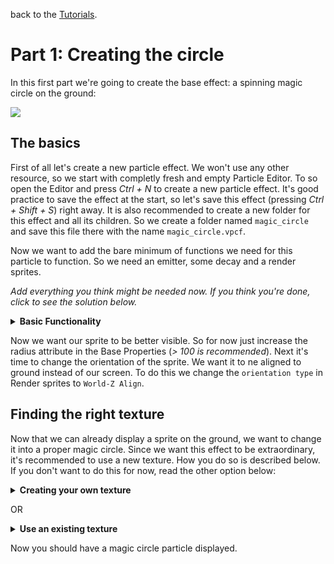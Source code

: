 back to the [Tutorials](../../Tutorials.md).

# Part 1: Creating the circle

In this first part we're going to create the base effect: a spinning magic circle on the ground:

![](https://i.imgur.com/cypsRRb.gif)

## The basics

First of all let's create a new particle effect. We won't use any other resource, so we start with completly fresh and empty Particle Editor. To so open the Editor and press *Ctrl + N* to create a new particle effect.
It's good practice to save the effect at the start, so let's save this effect (pressing *Ctrl + Shift + S*) right away. It is also recommended to create a new folder for this effect and all its children. So we create a folder named `magic_circle` and save this file there with the name `magic_circle.vpcf`.

Now we want to add the bare minimum of functions we need for this particle to function. So we need an emitter, some decay and a render sprites.

*Add everything you think might be needed now. If you think you're done, click to see the solution below.*

<details>
	<summary><b>Basic Functionality</b></summary>

- Since we want to create an instant effect, we need:
`Emit instantaneously` with `num to emit` set to 1 (we only want one ring).
- we want `Position within sphere random` to place our particle at CP0. Leave it at default properties.
- as always we want to have `Lifespan decay`
- also we want `Render sprites`.
- we want to set `max particles` in the Base Properties to 1, since we only need one particle here.

If you added enything else deactivate it for now. You can later active it again, if we reach the corresponding part in this tutorial.
</details>

Now we want our sprite to be better visible. So for now just increase the radius attribute in the Base Properties (*> 100 is recommended*). Next it's time to change the orientation of the sprite. We want it to ne aligned to ground instead of our screen. To do this we change the `orientation type` in Render sprites to `World-Z Align`.

## Finding the right texture

Now that we can already display a sprite on the ground, we want to change it into a proper magic circle. Since we want this effect to be extraordinary, it's recommended to use a new texture. How you do so is described below. If you don't want to do this for now, read the other option below:

<details>
  <summary><b>Creating your own texture</b></summary>
  
Importing your own texture into dota is fairly easy. All you need for that is a source image in the Targa (*.tga*) file format with transparent or black background and the [Dota2 Modkit](https://github.com/n-gao/LegionTD-Reborn-Modkit).
You can either use a new texture or use the one provided in the material folder. You can also find a version of the Dota2 Modkit there: [Materials](./materials).

If you are new to the Modkit, here is a very brief introduction: Run the *D2ModKit.exe* after you unzipped the rar folder. Enter your dota path, so the tool can find your addons. Click on the big button on the left to select the addon you're currently working in.

So if you've got everything ready, we start by copying our source image into our content folder. You can quick-open the content folder by clicking in the `C` button in the Modkit. We want to have the new texture to be in the materials folder and save it there. The file should meet following requirements:

- targa file type (*.tga*)
-  meaningful name without spaces and capital letters (*e.g. "magic_circle_01"*)
- image resolution of 2^x, so 64x64, 128x128, ..., 2048x2048
- transparent background (better) OR
- black background with white accents (black will be invisible)

Once you've copied you file there click on `T2` in the Modkit and then on `.tga -> .vtex_c`. Select your image and confirm. You have succesfully created an own texture! If you enable `Compiled Textures` and `Targa` as Asset Types in your Asset Browser, you should now see these new textures.

Now select this as the texture for Render sprites.

</details>

OR

<details>
	<summary><b>Use an existing texture</b></summary>

Open your Render sprites and change the texture. You use anything you want, but some decent looking ones can be found when searching for "rune".

</details>

Now you should have a magic circle particle displayed.


